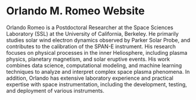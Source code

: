 # Orlando M. Romeo Website
Orlando Romeo is a Postdoctoral Researcher at the Space Sciences Laboratory (SSL) at the University of California, Berkeley. He primarily studies solar wind electron dynamics observed by Parker Solar Probe, and contributes to the calibration of the SPAN-E instrument. His research focuses on physical processes in the inner Heliosphere, including plasma physics, planetary magnetism, and solar eruptive events. His work combines data science, computational modeling, and machine learning techniques to analyze and interpret complex space plasma phenomena. In addition, Orlando has extensive laboratory experience and practical expertise with space instrumentation, including the development, testing, and deployment of various instruments.
